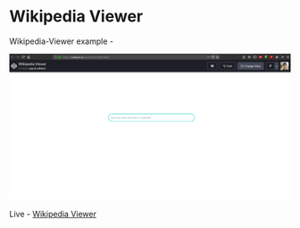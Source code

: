# Wikipedia Viewer

Wikipedia-Viewer example - 

![Alt text](https://raw.githubusercontent.com/yog24esh/Wikipedia-Viewer/master/Screenshot%20(44).png)


Live - [Wikipedia Viewer](https://codepen.io/smasher/full/WOzBeE/)
